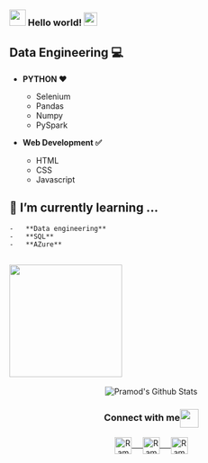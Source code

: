 ### <img src="https://github.com/rajput2107/rajput2107/blob/master/Assets/Hi.gif" width="29px"> Hello world!&nbsp;<img src="https://github.com/rajput2107/rajput2107/blob/master/Assets/Earth.gif" width="24px">


## Data Engineering  💻

-   **PYTHON  ❤️**
    -   Selenium
    -   Pandas
    -   Numpy
    -   PySpark
    
- **Web Development ✅**
    -   HTML
    -  CSS 
    -  Javascript  

## 🌱  I’m currently learning ...

    -   **Data engineering**
    -   **SQL**
    -   **AZure**
    

 ## <img align="center" src="https://raw.githubusercontent.com/rajput2107/rajput2107/master/Assets/Developer.gif" width="200px"/>

<p align="center">
<img align="center" src="https://github-readme-stats.vercel.app/api?username=RamonFidencio&&show_icons=true&theme=radical" alt="Pramod's Github Stats">
</p>  

<div align="center">
  <h3 align="center">Connect with me<img align="center" src="https://github.com/rajput2107/rajput2107/blob/master/Assets/Handshake.gif" height="33px" /></h3> 
</div>

<p align="center">
 <a href="https://www.linkedin.com/in/ramonfidencio/" target="blank">
  <img align="center" alt="Ramon's LinkedIn" width="30px" src="https://www.vectorlogo.zone/logos/linkedin/linkedin-icon.svg" /> &nbsp; &nbsp;
 </a>
 <a href="https://www.instagram.com/ramonfidencio/" target="blank">
  <img align="center" alt="Ramon Instagram" width="30px" src="https://www.vectorlogo.zone/logos/instagram/instagram-icon.svg" /> &nbsp; &nbsp;
 
 <a href="mailto:ramonfidencio@hotmail.com" target="blank">
  <img align="center" alt="Ramon's Email" width="30px" src="https://www.vectorlogo.zone/logos/gmail/gmail-icon.svg" />
 </a> 
</p>


